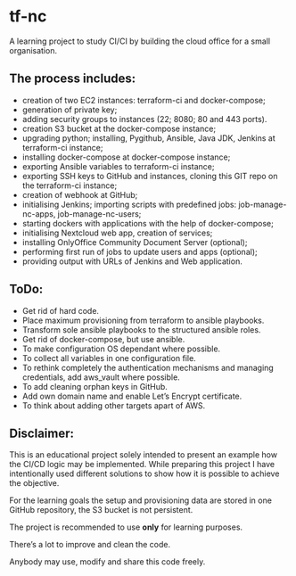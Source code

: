 # tf-nc
A learning project to study CI/CI by building the cloud office for a small organisation.

## The process includes:
- creation of two EC2 instances: terraform-ci and docker-compose;
- generation of private key;
- adding security groups to instances (22; 8080; 80 and 443 ports).
- creation S3 bucket at the docker-compose instance;
- upgrading python; installing, Pygithub, Ansible, Java JDK, Jenkins at terraform-ci instance; 
- installing docker-compose at docker-compose instance;
- exporting Ansible variables to terraform-ci instance;
- exporting SSH keys to GitHub and instances, cloning this GIT repo on the terraform-ci instance;
- creation of webhook at GitHub;
- initialising Jenkins; importing scripts with predefined jobs: job-manage-nc-apps, job-manage-nc-users;
- starting dockers with applications with the help of docker-compose;
- initialising Nextcloud web app, creation of services;
- installing OnlyOffice Community Document Server (optional); 
- performing first run of jobs to update users and apps (optional);
- providing output with URLs of Jenkins and Web application.

## ToDo:
- Get rid of hard code.
- Place maximum provisioning from terraform to ansible playbooks.
- Transform sole ansible playbooks to the structured ansible roles.
- Get rid of docker-compose, but use ansible.
- To make configuration OS dependant where possible.
- To collect all variables in one configuration file.
- To rethink completely the authentication mechanisms and managing credentials, add aws_vault where possible.
- To add cleaning orphan keys in GitHub.
- Add own domain name and enable Let’s Encrypt certificate.
- To think about adding other targets apart of AWS.

## Disclaimer:
This is an educational project solely intended to present an example how the CI/CD logic may be implemented. While preparing this project I have intentionally used different solutions to show how it is possible to achieve the objective. 

For the learning goals the setup and provisioning data are stored in one GitHub repository, the S3 bucket is not persistent.

The project is recommended to use **only** for learning purposes.

There’s a lot to improve and clean the code.

Anybody may use, modify and share this code freely.


